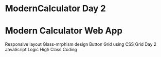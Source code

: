 # ModernCalculator Day 2
# Modern Calculator Web App
Responsive layout 
Glass-mrphism design
Button Grid using CSS Grid
Day 2 JavaScript Logic
High Class Coding